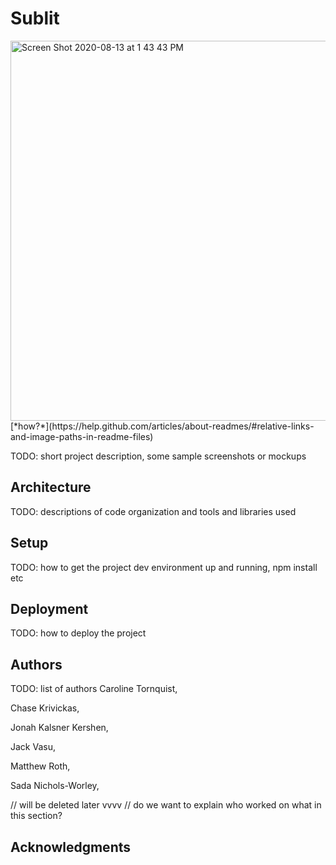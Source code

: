 # Sublit

<img width="608" alt="Screen Shot 2020-08-13 at 1 43 43 PM" src="https://user-images.githubusercontent.com/62867125/90168444-17472880-dd6b-11ea-922d-962cfbbc5aeb.png">
[*how?*](https://help.github.com/articles/about-readmes/#relative-links-and-image-paths-in-readme-files)

TODO: short project description, some sample screenshots or mockups

## Architecture

TODO:  descriptions of code organization and tools and libraries used

## Setup

TODO: how to get the project dev environment up and running, npm install etc

## Deployment

TODO: how to deploy the project

## Authors

TODO: list of authors
Caroline Tornquist,

Chase Krivickas,

Jonah Kalsner Kershen,

Jack Vasu,

Matthew Roth,

Sada Nichols-Worley,

// will be deleted later vvvv
// do we want to explain who worked on what in this section?


## Acknowledgments
